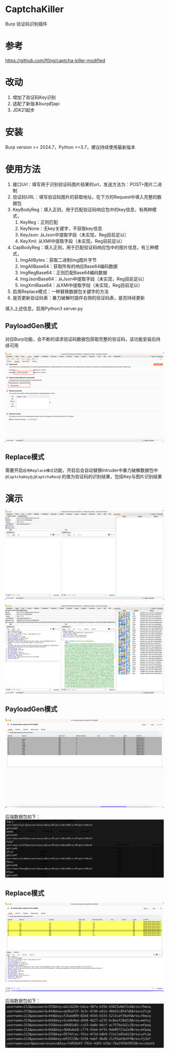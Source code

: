 # CaptchaKiller

Burp 验证码识别插件

# 参考

https://github.com/f0ng/captcha-killer-modified

# 改动

1. 增加了验证码Key识别
2. 适配了新版本burp的api
3. JDK21起步

# 安装

Burp version >= 2024.7，Python >=3.7，建议持续使用最新版本

# 使用方法

1. 接口Url：填写用于识别验证码图片结果的url，发送方法为：POST+图片二进制
2. 验证码URL：填写验证码图片的获取地址，在下方的Request中填入完整的数据包
3. KeyBodyReg：填入正则，用于匹配验证码响应包中的key信息，有两种模式，
    1. KeyReg：正则匹配
    1. KeyNone：无key关键字，不获取key信息
    1. KeyJson: 从Json中提取字段（未实现，Reg目前足以）
    1. KeyXml: 从XMl中提取字段（未实现，Reg目前足以）
4. CapBodyReg：填入正则，用于匹配验证码响应包中的图片信息，有三种模式，
    1. ImgAllBytes：获取二进制Img图片字节
    1. ImgAllBase64：获取所有的响应Base64编码数据
    1. ImgRegBase64：正则匹配Base64编码数据
    1. ImgJsonBase64：从Json中提取字段（未实现，Reg目前足以）
    1. ImgXmlBase64：从XMl中提取字段（未实现，Reg目前足以）
5. 启用Replace模式：一种替换数据包关键字的方法
6. 是否更新验证码表：暴力破解时插件右侧的验证码表，是否持续更新

填入上述信息，启用Python3 server.py

## PayloadGen模式

对应Burp功能，会不断的请求验证码数据包获取完整的验证码，该功能安装后持续可用

![img_2.png](img_2.png)

## Replace模式

需要开启`启用Replace模式`功能，开启后会自动替换Intruder中暴力破解数据包中`@CaptchaKey@`,`@CaptchaRes@`
的值为验证码的识别结果，包括Key与图片识别结果

# 演示


![img_1.png](img_1.png)

![img.png](img.png)

## PayloadGen模式

![img_3.png](img_3.png)

后端数据包如下：
![img_4.png](img_4.png)

## Replace模式

![img_5.png](img_5.png)

后端数据包如下：
![img_6.png](img_6.png)
